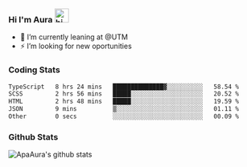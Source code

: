 ### Hi I'm Aura <img src="https://user-images.githubusercontent.com/1303154/88677602-1635ba80-d120-11ea-84d8-d263ba5fc3c0.gif" width="28px" alt="hi">

- 🔭 I’m currently leaning at @UTM
- ⚡ I’m looking for new oportunities


### Coding Stats

<!--START_SECTION:waka-->

```txt
TypeScript   8 hrs 24 mins   ██████████████▓░░░░░░░░░░   58.54 %
SCSS         2 hrs 56 mins   █████░░░░░░░░░░░░░░░░░░░░   20.52 %
HTML         2 hrs 48 mins   █████░░░░░░░░░░░░░░░░░░░░   19.59 %
JSON         9 mins          ▒░░░░░░░░░░░░░░░░░░░░░░░░   01.11 %
Other        0 secs          ░░░░░░░░░░░░░░░░░░░░░░░░░   00.09 %
```

<!--END_SECTION:waka-->

### Github Stats

![ApaAura's github stats](https://github-readme-stats.vercel.app/api?username=ApaAura&count_private=true&theme=tokyonight&hide=contribs,prs)
